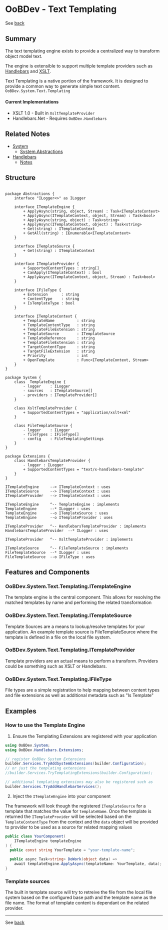 # OoBDev - Text Templating

See [back](MajorFunctionality.md)

## Summary

The text templating engine exists to provide a centralized way to transform object model text.

The engine is extensible to support multiple template providers such as 
[Handlebars](https://handlebarsjs.com/guide/) and [XSLT](https://www.w3schools.com/xml/xsl_intro.asp).


Text Templating is a native portion of the framework.  It is designed to provide a common way to 
generate simple text content. `OoBDev.System.Text.Templating`

#### Current Implementations

* XSLT 1.0 - Built in `XsltTemplateProvider`
* Handlebars.Net - Requires `OoBDev.Handlebars`

## Related Notes

* [System](../Libraries/OoBDev.System.md)
  * [System.Abstractions](../Libraries/OoBDev.System.Abstractions.md)
* [Handlebars](../Libraries/OoBDev.Handlebars.md)
  * [Notes](../code/OoBDev.Handlebars/Readme.Handlebars.md)

## Structure

```plantuml

package Abstractions {
    interface "ILogger<>" as ILogger

    interface ITemplateEngine {
        + ApplyAsync(string, object, Stream) : Task<ITemplateContext>
        + ApplyAsync(ITemplateContext, object, Stream) : Task<bool>
        + ApplyAsync(string, object) : Task<string>
        + ApplyAsync(ITemplateContext, object) : Task<string>
        + Get(string) : ITemplateContext
        + GetAll(string) : IEnumerable<ITemplateContext>
    }

    interface ITemplateSource {
        + Get(string) : ITemplateContext
    }

    interface ITemplateProvider {
        + SupportedContentTypes : string[]
        + CanApply(ITemplateContext) : bool
        + ApplyAsync(ITemplateContext, object, Stream) : Task<bool>
    }

    interface IFileType {
        + Extension      : string
        + ContentType    : string
        + IsTemplateType : bool
    }

    interface ITemplateContext {
        + TemplateName          : string
        + TemplateContentType   : string
        + TemplateFileExtension : string
        + TemplateSource        : ITemplateSource
        + TemplateReference     : string
        + TemplateFileExtension : string        
        + TargetContentType     : string
        + TargetFileExtension   : string        
        + Priority              : int
        + OpenTemplate          : Func<ITemplateContext, Stream>
    }
}

package System {
    class  TemplateEngine {
        - logger    : ILogger
        - sources   : ITemplateSource[]
        - providers : ITemplateProvider[]
    }

    class XsltTemplateProvider {
        + SupportedContentTypes = "application/xslt+xml"
    }

    class FileTemplateSource {
        - logger    : ILogger
        - fileTypes : IFileType[]
        - config    : FileTemplatingSettings 
    }
}

package Extensions {
    class HandlebarsTemplateProvider {
        - logger : ILogger
        + SupportedContentTypes = "text/x-handlebars-template"
    }
}

ITemplateEngine     --> ITemplateContext : uses
ITemplateSource     --> ITemplateContext : uses
ITemplateProvider   --> ITemplateContext : uses

ITemplateEngine     ^-- TemplateEngine : implements
TemplateEngine      --* ILogger : uses
TemplateEngine      --o ITemplateSource : uses
TemplateEngine      --o ITemplateProvider : uses

ITemplateProvider   ^-- HandlebarsTemplateProvider : implements
HandlebarsTemplateProvider  --* ILogger : uses

ITemplateProvider   ^-- XsltTemplateProvider : implements

ITemplateSource     ^-- FileTemplateSource : implements
FileTemplateSource  --* ILogger : uses
FileTemplateSource  --o IFileType : uses

```

## Features and Components 

### OoBDev.System.Text.Templating.ITemplateEngine

The template engine is the central component. This allows for resolving the matched templates 
by name and performing the related transformation

### OoBDev.System.Text.Templating.ITemplateSource

Template Sources are a means to lookup/resolve templates for your application. An example template 
source is  FileTemplateSource where the template is defined in a file on the local file system. 

### OoBDev.System.Text.Templating.ITemplateProvider

Template providers are an actual means to perform a transform. Providers could be something such
as XSLT or Handlebars.

### OoBDev.System.Text.Templating.IFileType

File types are a simple registration to help mapping between content types and file extensions as 
well as additional metadata such as "Is Template"

## Examples

### How to use the Template Engine

1. Ensure the Templating Extensions are registered with your application

```csharp
using OoBDev.System;
using OoBDev.Handlebars.Extensions;

// register OoBDev System Extensions
builder.Services.TryAddSystemExtensions(builder.Configuration);
// or just the templating extensions
//builder.Services.TryTemplatingExtensions(builder.Configuration);

// additional templating extensions may also be registered such as 
builder.Services.TryAddHandlebarServices();
``` 

2. Inject the `ITemplateEngine` into your component

The framework will look though the registered `ITemplateSource` for a template that matches the value 
for `templateName`.  Once the template is returned the `ITemplateProvider` will be selected based on 
the `TemplateContentType` from the context and the `data` object will be provided to provider to be 
used as a source for related mapping values

```csharp
public class YourComponent(
    ITemplateEngine templateEngine
) {
  public const string YourTemplate = "your-template-name";

  public async Task<string> DoWork(object data) => 
    await templateEngine.ApplyAsync(templateName: YourTemplate, data);
}
```

### Template sources

The built in template source will try to retreive the file from the local file system based on the 
configured base path and the template name as the file name.  The format of template content is 
dependant on the related provider.

---

See [back](MajorFunctionality.md)